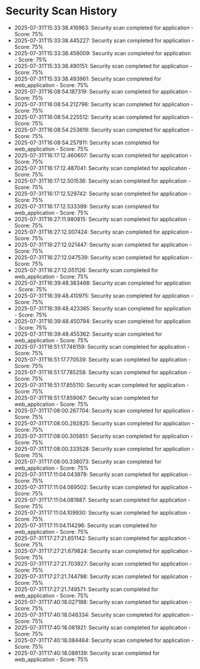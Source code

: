# Security Scan History

- 2025-07-31T15:33:38.416963: Security scan completed for application - Score: 75%
- 2025-07-31T15:33:38.445227: Security scan completed for application - Score: 75%
- 2025-07-31T15:33:38.459009: Security scan completed for application - Score: 75%
- 2025-07-31T15:33:38.490151: Security scan completed for application - Score: 75%
- 2025-07-31T15:33:38.493961: Security scan completed for web_application - Score: 75%
- 2025-07-31T16:08:54.187319: Security scan completed for application - Score: 75%
- 2025-07-31T16:08:54.212796: Security scan completed for application - Score: 75%
- 2025-07-31T16:08:54.225512: Security scan completed for application - Score: 75%
- 2025-07-31T16:08:54.253619: Security scan completed for application - Score: 75%
- 2025-07-31T16:08:54.257911: Security scan completed for web_application - Score: 75%
- 2025-07-31T16:17:12.460607: Security scan completed for application - Score: 75%
- 2025-07-31T16:17:12.487041: Security scan completed for application - Score: 75%
- 2025-07-31T16:17:12.501536: Security scan completed for application - Score: 75%
- 2025-07-31T16:17:12.529742: Security scan completed for application - Score: 75%
- 2025-07-31T16:17:12.533399: Security scan completed for web_application - Score: 75%
- 2025-07-31T16:27:11.980815: Security scan completed for application - Score: 75%
- 2025-07-31T16:27:12.007424: Security scan completed for application - Score: 75%
- 2025-07-31T16:27:12.021447: Security scan completed for application - Score: 75%
- 2025-07-31T16:27:12.047539: Security scan completed for application - Score: 75%
- 2025-07-31T16:27:12.051126: Security scan completed for web_application - Score: 75%
- 2025-07-31T16:39:48.383468: Security scan completed for application - Score: 75%
- 2025-07-31T16:39:48.410975: Security scan completed for application - Score: 75%
- 2025-07-31T16:39:48.423365: Security scan completed for application - Score: 75%
- 2025-07-31T16:39:48.450794: Security scan completed for application - Score: 75%
- 2025-07-31T16:39:48.455362: Security scan completed for web_application - Score: 75%
- 2025-07-31T16:51:17.746159: Security scan completed for application - Score: 75%
- 2025-07-31T16:51:17.770539: Security scan completed for application - Score: 75%
- 2025-07-31T16:51:17.785258: Security scan completed for application - Score: 75%
- 2025-07-31T16:51:17.855110: Security scan completed for application - Score: 75%
- 2025-07-31T16:51:17.859067: Security scan completed for web_application - Score: 75%
- 2025-07-31T17:08:00.267704: Security scan completed for application - Score: 75%
- 2025-07-31T17:08:00.292825: Security scan completed for application - Score: 75%
- 2025-07-31T17:08:00.305851: Security scan completed for application - Score: 75%
- 2025-07-31T17:08:00.333528: Security scan completed for application - Score: 75%
- 2025-07-31T17:08:00.338073: Security scan completed for web_application - Score: 75%
- 2025-07-31T17:11:04.043979: Security scan completed for application - Score: 75%
- 2025-07-31T17:11:04.069502: Security scan completed for application - Score: 75%
- 2025-07-31T17:11:04.081887: Security scan completed for application - Score: 75%
- 2025-07-31T17:11:04.109930: Security scan completed for application - Score: 75%
- 2025-07-31T17:11:04.114296: Security scan completed for web_application - Score: 75%
- 2025-07-31T17:27:21.651142: Security scan completed for application - Score: 75%
- 2025-07-31T17:27:21.679824: Security scan completed for application - Score: 75%
- 2025-07-31T17:27:21.703927: Security scan completed for application - Score: 75%
- 2025-07-31T17:27:21.744798: Security scan completed for application - Score: 75%
- 2025-07-31T17:27:21.749571: Security scan completed for web_application - Score: 75%
- 2025-07-31T17:40:18.027188: Security scan completed for application - Score: 75%
- 2025-07-31T17:40:18.048334: Security scan completed for application - Score: 75%
- 2025-07-31T17:40:18.061921: Security scan completed for application - Score: 75%
- 2025-07-31T17:40:18.084464: Security scan completed for application - Score: 75%
- 2025-07-31T17:40:18.088139: Security scan completed for web_application - Score: 75%

